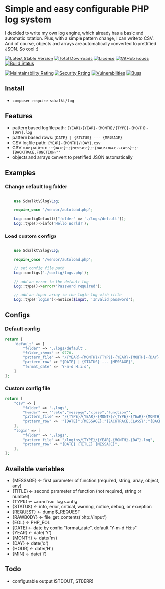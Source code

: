 # Simple and easy configurable PHP log system

I decided to write my own log engine, which already has a basic and automatic rotation. Plus, with a simple pattern change, I can write to CSV. And of course, objects and arrays are automatically converted to prettified JSON. So cool :)

[![Latest Stable Version](https://poser.pugx.org/schalkt/log/v)](//packagist.org/packages/schalkt/log) [![Total Downloads](https://poser.pugx.org/schalkt/log/downloads)](//packagist.org/packages/schalkt/log) [![License](https://poser.pugx.org/schalkt/log/license)](//packagist.org/packages/schalkt/log)
[![GitHub issues](https://img.shields.io/github/issues/schalkt/log.svg?style=flat-square)](https://github.com/schalkt/log/issues)
[![Build Status](https://travis-ci.org/schalkt/log.svg?branch=master)](https://travis-ci.org/schalkt/log)


[![Maintainability Rating](https://sonarcloud.io/api/project_badges/measure?project=schalkt_log&metric=sqale_rating)](https://sonarcloud.io/dashboard?id=schalkt_log)
[![Security Rating](https://sonarcloud.io/api/project_badges/measure?project=schalkt_log&metric=security_rating)](https://sonarcloud.io/dashboard?id=schalkt_log)
[![Vulnerabilities](https://sonarcloud.io/api/project_badges/measure?project=schalkt_log&metric=vulnerabilities)](https://sonarcloud.io/dashboard?id=schalkt_log)
[![Bugs](https://sonarcloud.io/api/project_badges/measure?project=schalkt_log&metric=bugs)](https://sonarcloud.io/dashboard?id=schalkt_log)

## Install

- `composer require schalkt/log`

## Features

- pattern based logfile path: `{YEAR}/{YEAR}-{MONTH}/{TYPE}-{MONTH}-{DAY}.log`
- pattern based rows: `{DATE} | {STATUS} --- {MESSAGE}`
- CSV logfile path: `{YEAR}-{MONTH}/{DAY}.csv`
- CSV row pattern: `'"{DATE}";{MESSAGE};"{BACKTRACE.CLASS}";"{BACKTRACE.FUNCTION}"'`
- objects and arrays convert to prettified JSON automatically

## Examples

### Change default log folder

```php

    use Schalkt\Slog\Log;

    require_once '/vendor/autoload.php';

    Log::configDefault(["folder" => './logs/default']);
    Log::type()->info('Hello World!');

```

### Load custom configs

```php

    use Schalkt\Slog\Log;

    require_once '/vendor/autoload.php';

    // set config file path
    Log::configs('./config/logs.php');

    // add an error to the default log
    Log::type()->error('Password required');

    // add an input array to the login log with title
    Log::type('login')->notice($input, 'Invalid password');

```

## Configs

### Default config

```php
return [
    'default' => [
        "folder" => './logs/default',
        "folder_chmod" => 0770,
        "pattern_file" => "/{YEAR}-{MONTH}/{TYPE}-{YEAR}-{MONTH}-{DAY}.log",
        "pattern_row" => "{DATE} | {STATUS} --- {MESSAGE}",
        "format_date" => 'Y-m-d H:i:s',
    ]
];
```

### Custom config file

```php
return [
    "csv" => [
        "folder" => './logs',
        "header" => '"date";"message";"class";"function"',
        "pattern_file" => "/{TYPE}/{YEAR}-{MONTH}/{TYPE}-{YEAR}-{MONTH}-{DAY}.csv",
        "pattern_row" => '"{DATE}";{MESSAGE};"{BACKTRACE.CLASS}";"{BACKTRACE.FUNCTION}"',
    ],
    "login" => [
        "folder" => './logs',
        "pattern_file" => "/logins/{TYPE}/{YEAR}-{MONTH}-{DAY}.log",
        "pattern_row" => "{DATE} {TITLE} {MESSAGE}",
    ],
];
```

## Available variables

- {MESSAGE} <- first parameter of function (required, string, array, object, any)
- {TITLE} <- second parameter of function (not required, string or number)
- {TYPE} <- came from log config
- {STATUS} <- info, error, critical, warning, notice, debug, or exception
- {REQUEST} <- dump $_REQUEST
- {RAWBODY} <- file_get_contents('php://input')
- {EOL} <- PHP_EOL
- {DATE} <- date by config "format_date", default "Y-m-d H:i:s"
- {YEAR} <- date('Y')
- {MONTH} <- date('m')
- {DAY} <- date('d')
- {HOUR} <- date('H')
- {MIN} <- date('i')

## Todo

- configurable output (STDOUT, STDERR)
